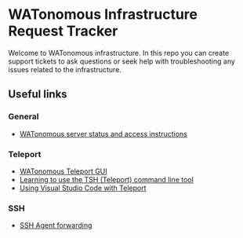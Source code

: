 
# WATonomous Infrastructure Request Tracker

Welcome to WATonomous infrastructure. In this repo you can create support
tickets to ask questions or seek help with troubleshooting any issues related
to the infrastructure.

## Useful links

### General

- [WATonomous server status and access instructions](https://status.watonomous.ca)

### Teleport

- [WATonomous Teleport GUI](https://watonomous.teleport.sh/web/login?redirect_uri=https://watonomous.teleport.sh/web)
- [Learning to use the TSH (Teleport) command line tool](https://goteleport.com/docs/server-access/guides/tsh/)
- [Using Visual Studio Code with Teleport](https://goteleport.com/docs/server-access/guides/vscode/)

### SSH

- [SSH Agent forwarding](https://docs.github.com/en/developers/overview/using-ssh-agent-forwarding)

